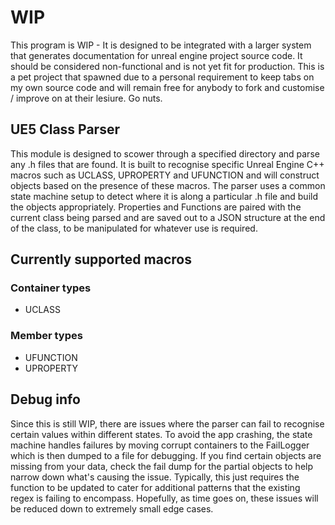 # WIP

This program is WIP - It is designed to be integrated with a larger system that generates documentation for unreal engine project source code.  It should be considered non-functional and is not yet fit for production.  This is a pet project that spawned due to a personal requirement to keep tabs on my own source code and will remain free for anybody to fork and customise / improve on at their lesiure. Go nuts. 

## UE5 Class Parser

This module is designed to scower through a specified directory and parse any .h files that are found. It is built to recognise specific Unreal Engine C++ macros such as UCLASS, UPROPERTY and UFUNCTION and will construct objects based on the presence of these macros.
The parser uses a common state machine setup to detect where it is along a particular .h file and build the objects appropriately. Properties and Functions are paired with the current class being parsed and are saved out to a JSON structure at the end of the class, to be manipulated for whatever use is required.  

## Currently supported macros

### Container types
- UCLASS

### Member types
- UFUNCTION
- UPROPERTY

## Debug info
Since this is still WIP, there are issues where the parser can fail to recognise certain values within different states. To avoid the app crashing, the state machine handles failures by moving corrupt containers to the FailLogger which is then dumped to a file for debugging. If you find certain objects are missing from your data, check the fail dump for the partial objects to help narrow down what's causing the issue.  Typically, this just requires the function to be updated to cater for additional patterns that the existing regex is failing to encompass.  Hopefully, as time goes on, these issues will be reduced down to extremely small edge cases.
